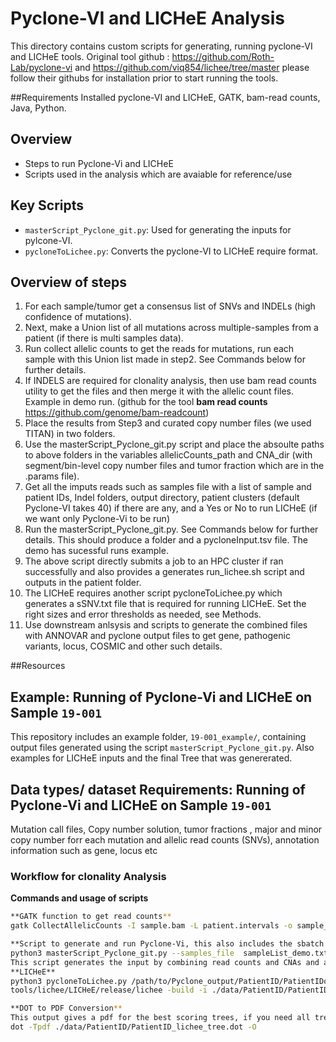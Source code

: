 # Pyclone-VI and LICHeE Analysis

This directory contains custom scripts for generating, running pyclone-VI and LICHeE tools. 
Original tool github : https://github.com/Roth-Lab/pyclone-vi and https://github.com/viq854/lichee/tree/master please follow their githubs for installation prior to start running the tools. 

##Requirements
Installed pyclone-VI and LICHeE, GATK, bam-read counts, Java, Python. 

## Overview
- Steps to run Pyclone-Vi and LICHeE
- Scripts used in the analysis which are avaiable for reference/use

## Key Scripts
- `masterScript_Pyclone_git.py`: Used for generating the inputs for pylcone-VI.
- `pycloneToLichee.py`: Converts the pyclone-VI to LICHeE require format. 


## Overview of steps
1. For each sample/tumor get a consensus list of SNVs and INDELs (high confidence of mutations).
2. Next, make a Union list of all mutations across multiple-samples from a patient (if there is multi samples data).
3. Run collect allelic counts to get the reads for mutations, run each sample with this Union list made in step2. See Commands below for further details.
4. If INDELS are required for clonality analysis, then use bam read counts utility to get the files and then merge it with the allelic count files. Example in demo run. (github for the tool **bam read counts** https://github.com/genome/bam-readcount)
5. Place the results from Step3 and curated copy number files (we used TITAN) in two folders.
6. Use the masterScript_Pyclone_git.py script and place the absoulte paths to above folders in the variables allelicCounts_path and CNA_dir (with segment/bin-level copy number files and tumor fraction which are in the .params file).
7. Get all the imputs reads such as samples file with a list of sample and patient IDs, Indel folders, output directory, patient clusters (default Pyclone-VI takes 40) if there are any, and a Yes or No to run LICHeE (if we want only Pyclone-Vi to be run)
8. Run the masterScript_Pyclone_git.py. See Commands below for further details. This should produce a folder and a pycloneInput.tsv file. The demo has sucessful runs example.
9. The above script directly submits a job to an HPC cluster if ran successfully and also provides a generates run_lichee.sh script and outputs in the patient folder.
10. The LICHeE requires another script pycloneToLichee.py which generates a sSNV.txt file that is required for running LICHeE. Set the right sizes and error thresholds as needed, see Methods.
11. Use downstream anlsysis and scripts to generate the combined files with ANNOVAR and pyclone output files to get gene, pathogenic variants, locus, COSMIC and other such details. 

   
##Resources
## Example: Running of Pyclone-Vi and LICHeE on Sample `19-001`
This repository includes an example folder, `19-001_example/`, containing output files generated using the script `masterScript_Pyclone_git.py`. Also examples for LICHeE inputs and the final Tree that was genererated. 

## Data types/ dataset Requirements: Running of Pyclone-Vi and LICHeE on Sample `19-001`
Mutation call files, Copy number solution, tumor fractions , major and minor copy number forr each mutation and allelic read counts (SNVs), annotation information such as gene, locus etc


### Workflow for clonality Analysis

**Commands and usage of scripts**
```bash
**GATK function to get read counts**
gatk CollectAllelicCounts -I sample.bam -L patient.intervals -o sample_allelicCounts_output.tsv

**Script to generate and run Pyclone-Vi, this also includes the sbatch script to submit the slurm job to HPC**
python3 masterScript_Pyclone_git.py --samples_file  sampleList_demo.txt --patient_clusters 40 --indels "No" --indels_Dir "" --runLichee "Yes" --output_dir ./data/sample_name/
This script generates the input by combining read counts and CNAs and alo generate/submits a sbatch script for running on HPC, this slurm script has both the steps of pyclone-vi (fit and write-results).
**LICHeE**
python3 pycloneToLichee.py /path/to/Pyclone_output/PatientID/PatientIDoutput.tsv ./data/PatientID/ PatientID
tools/lichee/LICHeE/release/lichee -build -i ./data/PatientID/PatientID_lichee_sSNV.txt -cp -sampleProfile -minRobustNodeSupport 2 -minClusterSize 2 -maxClusterDist 0.2 -minPrivateClusterSize 1 -e 0.1 -o ../data/PatientID/PatientID_lichee_trees.txt -dotFile  ./data/PatientID/PatientID_lichee_tree.dot -color -dot

**DOT to PDF Conversion**
This output gives a pdf for the best scoring trees, if you need all trees or wish  to remove certain nodes/clusters from Pyclobe-VI then choose the GUI mode to get the trees.  https://github.com/viq854/lichee/tree/master and use the -showTree Flag. 
dot -Tpdf ./data/PatientID/PatientID_lichee_tree.dot -O

